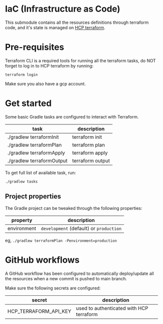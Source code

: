 # IaC (Infrastructure as Code)

This submodule contains all the resources definitions through terraform code, and it's state is managed on
[HCP terraform](https://app.terraform.io/app/ablil-org/workspaces).

# Pre-requisites

Terraform CLI is a required tools for running all the terraform tasks, do NOT forget to log in to HCP terraform by
running:

```shell
terraform login
```

Make sure you also have a gcp account.

# Get started

Some basic Gradle tasks are configured to interact with Terraform.

| task                      | description      |
|---------------------------|------------------|
| ./gradlew terraformInit   | terraform init   |
| ./gradlew terraformPlan   | terraform plan   |
| ./gradlew terraformApply  | terraform apply  |
| ./gradlew terraformOutput | terraform output |

To get full list of available task, run:

```shell
./gradlew tasks
```

## Project properties

The Gradle project can be tweaked through the following properties:

| property    | description                             |
|-------------|-----------------------------------------|
| environment | `development` (default) or `production` |

eg, `./gradlew terraformPlan -Penvironment=production`

# GitHub workflows

A GitHub workflow has been configured to automatically deploy/update all the resources when a new commit is pushed to
main branch.

Make sure the following secrets are configured:

| secret                | description                              |
|-----------------------|------------------------------------------|
| HCP_TERRAFORM_API_KEY | used to authenticated with HCP terraform |
